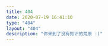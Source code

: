 ```yaml
---
title: 404
date: 2020-07-19 16:41:10
type: "404"
layout: "404"
description: "你来到了没有知识的荒原 :("
---
```

